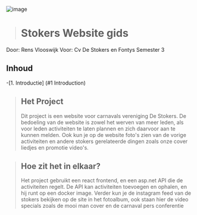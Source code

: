 ![image](https://user-images.githubusercontent.com/73878099/172373718-1e27b565-88ea-44ab-bbdc-255b3256cc2f.png)

># Stokers Website gids
Door: Rens Vlooswijk
Voor: Cv De Stokers en Fontys Semester 3

## Inhoud
-[1. Introductie] (#1 Introduction)


>## Het Project
>Dit project is een website voor carnavals vereniging De Stokers.
>De bedoeling van de website is zowel het werven van meer leden,
>als voor leden activiteiten te laten plannen en zich daarvoor aan te kunnen melden.
>Ook kun je op de website foto's zien van de vorige activiteiten en andere stokers gerelateerde dingen zoals onze cover liedjes en promotie video's.

>## Hoe zit het in elkaar?
>Het project gebruikt een react frontend, en een asp.net API die de activiteiten regelt.
>De API kan activiteiten toevoegen en ophalen, en hij runt op een docker image.
>Verder kun je de instagram feed van de stokers bekijken op de site in het fotoalbum, ook staan hier de video specials zoals de mooi man cover en de carnaval pers conferentie

  
